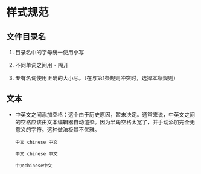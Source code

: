 # 样式规范

## 文件目录名

1. 目录名中的字母统一使用小写

2. 不同单词之间用 `-` 隔开

3. 专有名词使用正确的大小写。（在与第1条规则冲突时，选择本条规则）



## 文本

- 中英文之间添加空格：这个由于历史原因，暂未决定。通常来说，中英文之间的空格应该由文本编辑器自动渲染。因为半角空格太宽了，并手动添加完全无意义的字符。这种做法极其不优雅。

  ```
  中文 chinese 中文
  
  中文 chinese 中文
  
  中文chinese中文
  ```

  



